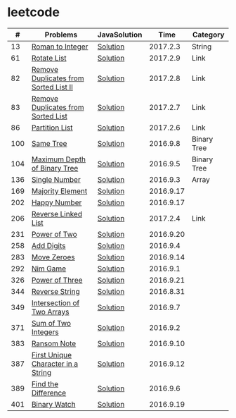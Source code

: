# leetcode



| \# | Problems | JavaSolution |Time |Category |
|----|----------|-----------|------|------|
| 13 | [Roman to Integer](https://leetcode.com/problems/roman-to-integer/) |[Solution](https://github.com/zszdevelop/leetcode/blob/master/leetcode/RomanToInteger.java) |2017.2.3|String|
| 61 | [Rotate List](https://leetcode.com/problems/rotate-list//) |[Solution](https://github.com/zszdevelop/leetcode/blob/master/leetcode/RotateList.java) |2017.2.9|Link|
| 82 | [Remove Duplicates from Sorted List II](https://leetcode.com/problems/remove-duplicates-from-sorted-list-ii/) |[Solution](https://github.com/zszdevelop/leetcode/blob/master/leetcode/RemoveDuplicatesFromSortedListII.java) |2017.2.8|Link|
| 83 | [Remove Duplicates from Sorted List](https://leetcode.com/problems/remove-duplicates-from-sorted-list/) |[Solution](https://github.com/zszdevelop/leetcode/blob/master/leetcode/RemoveDuplicatesFromSortedList.java) |2017.2.7|Link|
| 86 | [Partition List](https://leetcode.com/problems/partition-list/) |[Solution](https://github.com/zszdevelop/leetcode/blob/master/leetcode/PartitionList.java) |2017.2.6|Link|
| 100 | [Same Tree ](https://leetcode.com/problems/same-tree/) |[Solution](<https://github.com/zszdevelop/leetcode/blob/master/leetcode/SameTree100.java>) |2016.9.8|Binary Tree|
| 104 | [Maximum Depth of Binary Tree  ](https://leetcode.com/problems/maximum-depth-of-binary-tree/) |[Solution](https://github.com/zszdevelop/leetcode/blob/master/leetcode/MaximumDepthOfBinaryTree.java) |2016.9.5|Binary Tree|
| 136 | [Single Number](https://leetcode.com/problems/single-number) |[Solution](https://github.com/zszdevelop/leetcode/blob/master/leetcode/SingleNumberSolution136.java) |2016.9.3|Array|
| 169| [Majority Element](https://leetcode.com/problems/majority-element/) |[Solution](https://github.com/zszdevelop/leetcode/blob/master/leetcode/MajorityElement.java) |2016.9.17||
| 202| [Happy Number](https://leetcode.com/problems/happy-number/) |[Solution](https://github.com/zszdevelop/leetcode/blob/master/leetcode/HappyNumber.java) |2016.9.17||
| 206 | [Reverse Linked List](https://leetcode.com/problems/reverse-linked-list/) |[Solution](https://github.com/zszdevelop/leetcode/blob/master/leetcode/ReverseLinkedList.java) |2017.2.4|Link|
| 231| [Power of Two](https://leetcode.com/problems/power-of-two/) |[Solution](https://github.com/zszdevelop/leetcode/blob/master/leetcode/PowerOfTwo.java) |2016.9.20||
| 258 | [Add Digits](https://leetcode.com/problems/add-digits/) |[Solution](https://github.com/zszdevelop/leetcode/blob/master/leetcode/AddDigitsSolution258.java) |2016.9.4||
| 283 | [Move Zeroes](https://leetcode.com/problems/move-zeroes/) |[Solution](https://github.com/zszdevelop/leetcode/blob/master/leetcode/MoveZeroes.java) |2016.9.14||
| 292 | [Nim Game](https://leetcode.com/problems/nim-game/) |[Solution](https://github.com/zszdevelop/leetcode/blob/master/leetcode/NimGameSolution.java) |2016.9.1||
| 326 | [Power of Three](https://leetcode.com/problems/power-of-three/) |[Solution](https://github.com/zszdevelop/leetcode/blob/master/leetcode/PowerOfThree.java) |2016.9.21||
| 344 | [Reverse String](https://leetcode.com/problems/intersection-of-two-arrays/) |[Solution](https://github.com/zszdevelop/leetcode/blob/master/leetcode/ReverseStringSolution.java) |2016.8.31||
| 349 | [Intersection of Two Arrays](https://leetcode.com/problems/intersection-of-two-arrays/) |[Solution](https://github.com/zszdevelop/leetcode/blob/master/leetcode/IntersectionOfTwoArrays349.java) |2016.9.7||
| 371 | [Sum of Two Integers](https://leetcode.com/problems/sum-of-two-integers/) |[Solution](https://github.com/zszdevelop/leetcode/blob/master/leetcode/SumOfTwoIntegersSolution371.java) |2016.9.2||
| 383 | [Ransom Note](https://leetcode.com/problems/ransom-note/) |[Solution](https://github.com/zszdevelop/leetcode/blob/master/leetcode/RansomNote383.java) |2016.9.10||
| 387 | [First Unique Character in a String](https://leetcode.com/problems/first-unique-character-in-a-string/) |[Solution](https://github.com/zszdevelop/leetcode/blob/master/leetcode/FirstUniqueCharacterInAString.java) |2016.9.12||
| 389 | [Find the Difference](https://leetcode.com/problems/find-the-difference/) |[Solution](https://github.com/zszdevelop/leetcode/blob/master/leetcode/FindTheDifference389.java) |2016.9.6||
| 401 | [Binary Watch](https://leetcode.com/problems/binary-watch/) |[Solution](https://github.com/zszdevelop/leetcode/blob/master/leetcode/BinaryWatch.java) |2016.9.19||


